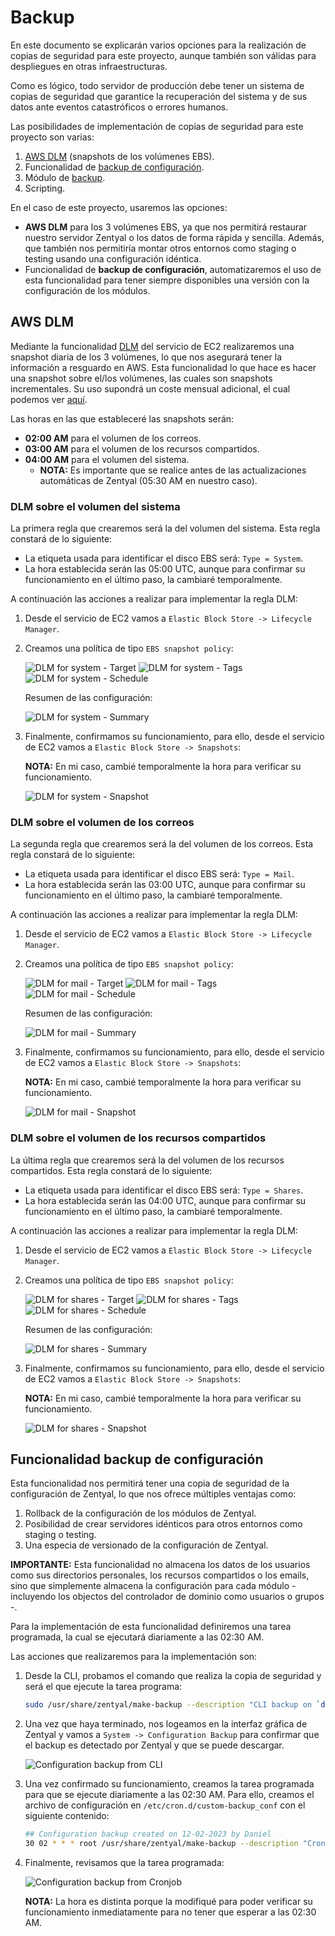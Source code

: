 # Backup

En este documento se explicarán varios opciones para la realización de copias de seguridad para este proyecto, aunque también son válidas para despliegues en otras infraestructuras.

Como es lógico, todo servidor de producción debe tener un sistema de copias de seguridad que garantice la recuperación del sistema y de sus datos ante eventos catastróficos o errores humanos.

Las posibilidades de implementación de copias de seguridad para este proyecto son varias:

1. [AWS DLM] (snapshots de los volúmenes EBS).
2. Funcionalidad de [backup de configuración].
3. Módulo de [backup].
4. Scripting.

[AWS DLM]: https://docs.aws.amazon.com/es_es/AWSEC2/latest/UserGuide/snapshot-lifecycle.html
[backup de configuración]: https://doc.zentyal.org/es/backup-conf.html
[backup]: https://doc.zentyal.org/es/backup.html

En el caso de este proyecto, usaremos las opciones:

* **AWS DLM** para los 3 volúmenes EBS, ya que nos permitirá restaurar nuestro servidor Zentyal o los datos de forma rápida y sencilla. Además, que también nos permitiría montar otros entornos como staging o testing usando una configuración idéntica.
* Funcionalidad de **backup de configuración**, automatizaremos el uso de esta funcionalidad para tener siempre disponibles una versión con la configuración de los módulos.

## AWS DLM

Mediante la funcionalidad [DLM] del servicio de EC2 realizaremos una snapshot diaria de los 3 volúmenes, lo que nos asegurará tener la información a resguardo en AWS. Esta funcionalidad lo que hace es hacer una snapshot sobre el/los volúmenes, las cuales son snapshots incrementales. Su uso supondrá un coste mensual adicional, el cual podemos ver [aquí].

[aquí]: https://aws.amazon.com/es/ebs/pricing/

Las horas en las que estableceré las snapshots serán:

* **02:00 AM** para el volumen de los correos.
* **03:00 AM** para el volumen de los recursos compartidos.
* **04:00 AM** para el volumen del sistema.
    * **NOTA:** Es importante que se realice antes de las actualizaciones automáticas de Zentyal (05:30 AM en nuestro caso).

[DLM]: https://docs.aws.amazon.com/es_es/AWSEC2/latest/UserGuide/snapshot-lifecycle.html

### DLM sobre el volumen del sistema

La primera regla que crearemos será la del volumen del sistema. Esta regla constará de lo siguiente:

* La etiqueta usada para identificar el disco EBS será: `Type = System`.
* La hora establecida serán las 05:00 UTC, aunque para confirmar su funcionamiento en el último paso, la cambiaré temporalmente.

A continuación las acciones a realizar para implementar la regla DLM:

1. Desde el servicio de EC2 vamos a `Elastic Block Store -> Lifecycle Manager`.
2. Creamos una política de tipo `EBS snapshot policy`:

    ![DLM for system - Target](images/aws/backup-dlm-system_target.png "DLM for system - Target")
    ![DLM for system - Tags](images/aws/backup-dlm-system_tags.png "DLM for system - Tags")
    ![DLM for system - Schedule](images/aws/backup-dlm-system_schedule.png "DLM for system - Schedule")

    Resumen de las configuración:

    ![DLM for system - Summary](images/aws/backup-dlm-system_summary.png "DLM for system - Summary")

3. Finalmente, confirmamos su funcionamiento, para ello, desde el servicio de EC2 vamos a `Elastic Block Store -> Snapshots`:

    **NOTA:** En mi caso, cambié temporalmente la hora para verificar su funcionamiento.

    ![DLM for system - Snapshot](images/aws/backup-dlm-system_snapshot.png "DLM for system - Snapshot")

### DLM sobre el volumen de los correos

La segunda regla que crearemos será la del volumen de los correos. Esta regla constará de lo siguiente:

* La etiqueta usada para identificar el disco EBS será: `Type = Mail`.
* La hora establecida serán las 03:00 UTC, aunque para confirmar su funcionamiento en el último paso, la cambiaré temporalmente.

A continuación las acciones a realizar para implementar la regla DLM:

1. Desde el servicio de EC2 vamos a `Elastic Block Store -> Lifecycle Manager`.
2. Creamos una política de tipo `EBS snapshot policy`:

    ![DLM for mail - Target](images/aws/backup-dlm-mail_target.png "DLM for mail - Target")
    ![DLM for mail - Tags](images/aws/backup-dlm-mail_tags.png "DLM for mail - Tags")
    ![DLM for mail - Schedule](images/aws/backup-dlm-mail_schedule.png "DLM for mail - Schedule")

    Resumen de las configuración:

    ![DLM for mail - Summary](images/aws/backup-dlm-mail_summary.png "DLM for mail - Summary")

3. Finalmente, confirmamos su funcionamiento, para ello, desde el servicio de EC2 vamos a `Elastic Block Store -> Snapshots`:

    **NOTA:** En mi caso, cambié temporalmente la hora para verificar su funcionamiento.

    ![DLM for mail - Snapshot](images/aws/backup-dlm-mail_snapshot.png "DLM for mail - Snapshot")

### DLM sobre el volumen de los recursos compartidos

La última regla que crearemos será la del volumen de los recursos compartidos. Esta regla constará de lo siguiente:

* La etiqueta usada para identificar el disco EBS será: `Type = Shares`.
* La hora establecida serán las 04:00 UTC, aunque para confirmar su funcionamiento en el último paso, la cambiaré temporalmente.

A continuación las acciones a realizar para implementar la regla DLM:

1. Desde el servicio de EC2 vamos a `Elastic Block Store -> Lifecycle Manager`.
2. Creamos una política de tipo `EBS snapshot policy`:

    ![DLM for shares - Target](images/aws/backup-dlm-shares_target.png "DLM for shares - Target")
    ![DLM for shares - Tags](images/aws/backup-dlm-shares_tags.png "DLM for shares - Tags")
    ![DLM for shares - Schedule](images/aws/backup-dlm-shares_schedule.png "DLM for shares - Schedule")

    Resumen de las configuración:

    ![DLM for shares - Summary](images/aws/backup-dlm-shares_summary.png "DLM for shares - Summary")

3. Finalmente, confirmamos su funcionamiento, para ello, desde el servicio de EC2 vamos a `Elastic Block Store -> Snapshots`:

    **NOTA:** En mi caso, cambié temporalmente la hora para verificar su funcionamiento.

    ![DLM for shares - Snapshot](images/aws/backup-dlm-shares_snapshot.png "DLM for shares - Snapshot")

## Funcionalidad backup de configuración

Esta funcionalidad nos permitirá tener una copia de seguridad de la configuración de Zentyal, lo que nos ofrece múltiples ventajas como:

1. Rollback de la configuración de los módulos de Zentyal.
2. Posibilidad de crear servidores idénticos para otros entornos como staging o testing.
3. Una especia de versionado de la configuración de Zentyal.

**IMPORTANTE:** Esta funcionalidad no almacena los datos de los usuarios como sus directorios personales, los recursos compartidos o los emails, sino que simplemente almacena la configuración para cada módulo - incluyendo los objectos del controlador de dominio como usuarios o grupos -.

Para la implementación de esta funcionalidad definiremos una tarea programada, la cual se ejecutará diariamente a las 02:30 AM.

Las acciones que realizaremos para la implementación son:

1. Desde la CLI, probamos el comando que realiza la copia de seguridad y será el que ejecute la tarea programa:

    ```sh
    sudo /usr/share/zentyal/make-backup --description "CLI backup on `date '+%d-%m-%Y'`"
    ```

2. Una vez que haya terminado, nos logeamos en la interfaz gráfica de Zentyal y vamos a `System -> Configuration Backup` para confirmar que el backup es detectado por Zentyal y que se puede descargar.

    ![Configuration backup from CLI](images/zentyal/backup-zentyal_conf.png "Configuration backup from CLI")

3. Una vez confirmado su funcionamiento, creamos la tarea programada para que se ejecute diariamente a las 02:30 AM. Para ello, creamos el archivo de configuración en `/etc/cron.d/custom-backup_conf` con el siguiente contenido:

    ```sh
    ## Configuration backup created on 12-02-2023 by Daniel
    30 02 * * * root /usr/share/zentyal/make-backup --description "Cronjob backup on `date '+\%d-\%m-\%Y'`" >/dev/null 2>&1
    ```

4. Finalmente, revisamos que la tarea programada:

    ![Configuration backup from Cronjob](images/zentyal/backup-zentyal_conf-cronjob.png "Configuration backup from Cronjob")

    **NOTA:** La hora es distinta porque la modifiqué para poder verificar su funcionamiento inmediatamente para no tener que esperar a las 02:30 AM.

